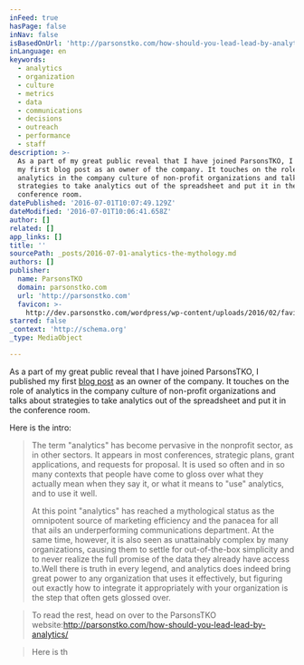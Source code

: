 ```yaml
---
inFeed: true
hasPage: false
inNav: false
isBasedOnUrl: 'http://parsonstko.com/how-should-you-lead-lead-by-analytics/'
inLanguage: en
keywords:
  - analytics
  - organization
  - culture
  - metrics
  - data
  - communications
  - decisions
  - outreach
  - performance
  - staff
description: >-
  As a part of my great public reveal that I have joined ParsonsTKO, I published
  my first blog post as an owner of the company. It touches on the role of
  analytics in the company culture of non-profit organizations and talks about
  strategies to take analytics out of the spreadsheet and put it in the
  conference room.
datePublished: '2016-07-01T10:07:49.129Z'
dateModified: '2016-07-01T10:06:41.658Z'
author: []
related: []
app_links: []
title: ''
sourcePath: _posts/2016-07-01-analytics-the-mythology.md
authors: []
publisher:
  name: ParsonsTKO
  domain: parsonstko.com
  url: 'http://parsonstko.com'
  favicon: >-
    http://dev.parsonstko.com/wordpress/wp-content/uploads/2016/02/favicon-16x16.png
starred: false
_context: 'http://schema.org'
_type: MediaObject

---
```

As a part of my great public reveal that I have joined ParsonsTKO, I published my first [blog post][0] as an owner of the company. It touches on the role of analytics in the company culture of non-profit organizations and talks about strategies to take analytics out of the spreadsheet and put it in the conference room.

Here is the intro:

> The term "analytics" has become pervasive in the nonprofit sector, as in other sectors. It appears in most conferences, strategic plans, grant applications, and requests for proposal. It is used so often and in so many contexts that people have come to gloss over what they actually mean when they say it, or what it means to "use" analytics, and to use it well.
> 
> At this point "analytics" has reached a mythological status as the omnipotent source of marketing efficiency and the panacea for all that ails an underperforming communications department. At the same time, however, it is also seen as unattainably complex by many organizations, causing them to settle for out-of-the-box simplicity and to never realize the full promise of the data they already have access to.Well there is truth in every legend, and analytics does indeed bring great power to any organization that uses it effectively, but figuring out exactly how to integrate it appropriately with your organization is the step that often gets glossed over.

> To read the rest, head on over to the ParsonsTKO website:http://parsonstko.com/how-should-you-lead-lead-by-analytics/

> Here is th



[0]: http://parsonstko.com/how-should-you-lead-lead-by-analytics/